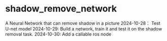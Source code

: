 # shadow_remove_network
A Neural Network that can remove shadow in a picture
2024-10-28： Test U-net model
2024-10-29:  Build a network, train it and test it on the shadow removal task. 
2024-10-30:  Add a callable ros node